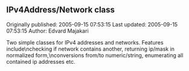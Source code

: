 ## IPv4Address/Network class 
Originally published: 2005-09-15 07:53:15 
Last updated: 2005-09-15 07:53:15 
Author: Edvard Majakari 
 
Two simple classes for IPv4 addresses and networks. Features include\nchecking if network contains another, returning ip/mask in normalized form,\nconversions from/to numeric/string, enumerating all contained ip addresses etc.